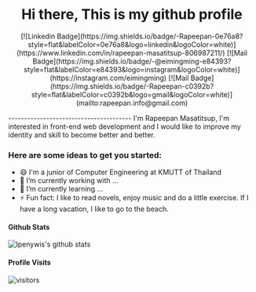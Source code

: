 <H1 align="center"> Hi there, This is my github profile </H1>
<p align="center">[![Linkedin Badge](https://img.shields.io/badge/-Rapeepan-0e76a8?style=flat&labelColor=0e76a8&logo=linkedin&logoColor=white)](https://www.linkedin.com/in/rapeepan-masatitsup-806987211/) [![Mail Badge](https://img.shields.io/badge/-@eimingming-e84393?style=flat&labelColor=e84393&logo=instagram&logoColor=white)](https://instagram.com/eimingming) [![Mail Badge](https://img.shields.io/badge/-Rapeepan-c0392b?style=flat&labelColor=c0392b&logo=gmail&logoColor=white)](mailto:rapeepan.info@gmail.com)</p>
---------------------------------------
I'm Rapeepan Masatitsup, I'm interested in front-end web development and I would like to improve my identity and skill to become better and better.

### Here are some ideas to get you started:
- 😄 I'm a junior of Computer Engineering at KMUTT of Thailand
- 🔭 I’m currently working with ...
- 🌱 I’m currently learning ...
- ⚡ Fun fact: I like to read novels, enjoy music and do a little exercise. If I have a long vacation, I like to go to the beach.



#### Github Stats

![Ipenywis's github stats](https://github-readme-stats.vercel.app/api?username=eimingming&count_private=true&theme=tokyonight&hide=contribs,prs)


#### Profile Visits 

![visitors](https://visitor-badge.glitch.me/badge?page_id=eimingming.eimingming)
